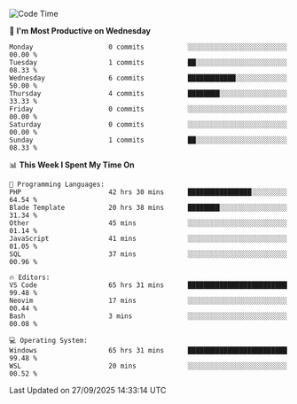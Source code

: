 <!--START_SECTION:waka-->
![Code Time](http://img.shields.io/badge/Code%20Time-5%2C984%20hrs%2038%20mins-blue)

📅 **I'm Most Productive on Wednesday** 

```text
Monday                   0 commits           ░░░░░░░░░░░░░░░░░░░░░░░░░   00.00 % 
Tuesday                  1 commits           ██░░░░░░░░░░░░░░░░░░░░░░░   08.33 % 
Wednesday                6 commits           ████████████░░░░░░░░░░░░░   50.00 % 
Thursday                 4 commits           ████████░░░░░░░░░░░░░░░░░   33.33 % 
Friday                   0 commits           ░░░░░░░░░░░░░░░░░░░░░░░░░   00.00 % 
Saturday                 0 commits           ░░░░░░░░░░░░░░░░░░░░░░░░░   00.00 % 
Sunday                   1 commits           ██░░░░░░░░░░░░░░░░░░░░░░░   08.33 % 
```


📊 **This Week I Spent My Time On** 

```text
💬 Programming Languages: 
PHP                      42 hrs 30 mins      ████████████████░░░░░░░░░   64.54 % 
Blade Template           20 hrs 38 mins      ████████░░░░░░░░░░░░░░░░░   31.34 % 
Other                    45 mins             ░░░░░░░░░░░░░░░░░░░░░░░░░   01.14 % 
JavaScript               41 mins             ░░░░░░░░░░░░░░░░░░░░░░░░░   01.05 % 
SQL                      37 mins             ░░░░░░░░░░░░░░░░░░░░░░░░░   00.96 % 

🔥 Editors: 
VS Code                  65 hrs 31 mins      █████████████████████████   99.48 % 
Neovim                   17 mins             ░░░░░░░░░░░░░░░░░░░░░░░░░   00.44 % 
Bash                     3 mins              ░░░░░░░░░░░░░░░░░░░░░░░░░   00.08 % 

💻 Operating System: 
Windows                  65 hrs 31 mins      █████████████████████████   99.48 % 
WSL                      20 mins             ░░░░░░░░░░░░░░░░░░░░░░░░░   00.52 % 
```


 Last Updated on 27/09/2025 14:33:14 UTC
<!--END_SECTION:waka-->
